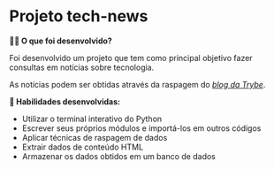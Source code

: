 # Projeto tech-news

<strong>👨‍💻 O que foi desenvolvido?</strong><br />

  Foi desenvolvido um projeto que tem como principal objetivo fazer consultas em notícias sobre tecnologia.

  As notícias podem ser obtidas através da raspagem do [_blog da Trybe_](https://blog.betrybe.com).

  <strong>🚵 Habilidades desenvolvidas:</strong>
  <ul>
    <li>Utilizar o terminal interativo do Python</li>
    <li>Escrever seus próprios módulos e importá-los em outros códigos</li>
    <li>Aplicar técnicas de raspagem de dados</li>
    <li>Extrair dados de conteúdo HTML</li>
    <li>Armazenar os dados obtidos em um banco de dados</li>
  </ul>
